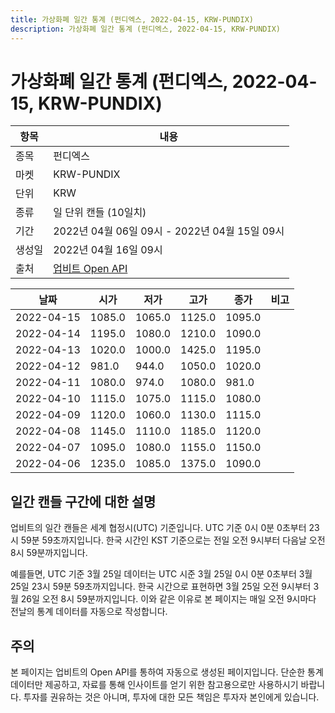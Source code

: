 ```yaml
---
title: 가상화폐 일간 통계 (펀디엑스, 2022-04-15, KRW-PUNDIX)
description: 가상화폐 일간 통계 (펀디엑스, 2022-04-15, KRW-PUNDIX)
---
```



가상화폐 일간 통계 (펀디엑스, 2022-04-15, KRW-PUNDIX)
===

|항목|내용|
|--|--|
|종목|펀디엑스|
|마켓|KRW-PUNDIX|
|단위|KRW|
|종류|일 단위 캔들 (10일치)|
|기간|2022년 04월 06일 09시 - 2022년 04월 15일 09시|
|생성일|2022년 04월 16일 09시|
|출처|[업비트 Open API](https://docs.upbit.com)|


|날짜|시가|저가|고가|종가|비고|
|--|--|--|--|--|--|
|2022-04-15|1085.0|1065.0|1125.0|1095.0|    |
|2022-04-14|1195.0|1080.0|1210.0|1090.0|    |
|2022-04-13|1020.0|1000.0|1425.0|1195.0|    |
|2022-04-12|981.0|944.0|1050.0|1020.0|    |
|2022-04-11|1080.0|974.0|1080.0|981.0|    |
|2022-04-10|1115.0|1075.0|1115.0|1080.0|    |
|2022-04-09|1120.0|1060.0|1130.0|1115.0|    |
|2022-04-08|1145.0|1110.0|1185.0|1120.0|    |
|2022-04-07|1095.0|1080.0|1155.0|1150.0|    |
|2022-04-06|1235.0|1085.0|1375.0|1090.0|    |


일간 캔들 구간에 대한 설명
---


업비트의 일간 캔들은 세계 협정시(UTC) 기준입니다. 
UTC 기준 0시 0분 0초부터 23시 59분 59초까지입니다. 
한국 시간인 KST 기준으로는 전일 오전 9시부터 다음날 오전 8시 59분까지입니다. 


예를들면, UTC 기준 3월 25일 데이터는 UTC 시준 3월 25일 0시 0분 0초부터 3월 25일 23시 59분 59초까지입니다. 
한국 시간으로 표현하면 3월 25일 오전 9시부터 3월 26일 오전 8시 59분까지입니다. 
이와 같은 이유로 본 페이지는 매일 오전 9시마다 전날의 통계 데이터를 자동으로 작성합니다. 


주의
---


본 페이지는 업비트의 Open API를 통하여 자동으로 생성된 페이지입니다. 
단순한 통계 데이터만 제공하고, 자료를 통해 인사이트를 얻기 위한 참고용으로만 사용하시기 바랍니다. 
투자를 권유하는 것은 아니며, 투자에 대한 모든 책임은 투자자 본인에게 있습니다. 
